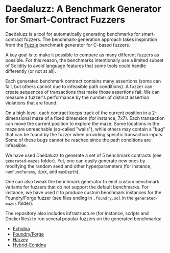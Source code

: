 # Daedaluzz: A Benchmark Generator for Smart-Contract Fuzzers

Daedaluzz is a tool for automatically generating benchmarks for smart-contract fuzzers. The benchmark-generation approach takes inspiration from the [Fuzzle](https://softsec.kaist.ac.kr/~sangkilc/papers/lee-ase22.pdf) benchmark generator for C-based fuzzers.

A key goal is to make it possible to compare as many different fuzzers as possible. For this reason, the benchmarks intentionally use a limited subset of Solidity to avoid language features that some tools could handle differently (or not at all).

Each generated benchmark contract contains many assertions (some can fail, but others cannot due to infeasible path conditions). A fuzzer can create sequences of transactions that make those assertions fail. We can measure a fuzzer's performance by the number of distinct assertion violations that are found.

On a high level, each contract keeps track of the current position in a 2-dimensional maze of a fixed dimension (for instance, 7x7). Each transaction can move the current position to explore the maze. Some locations in the maze are unreachable (so-called "walls"), while others may contain a "bug" that can be found by the fuzzer when providing specific transaction inputs. Some of these bugs cannot be reached since the path conditions are infeasible.

We have used Daedaluzz to generate a set of 5 benchmark contracts (see `generated-mazes` folder). Yet, one can easily generate new ones by modifying the random seed and other hyperparameters (for instance, `numFuncParams`, `dimX`, and `maxDepth`).

One can also tweak the benchmark generator to emit custom benchmark variants for fuzzers that do not support the default benchmarks. For instance, we have used it to produce custom benchmark instances for the Foundry/Forge fuzzer (see files ending in `.foundry.sol` in the `generated-mazes` folder).

The repository also includes infrastructure (for instance, scripts and Dockerfiles) to run several popular fuzzers on the generated benchmarks:
- [Echidna](https://github.com/crytic/echidna)
- [Foundry/Forge](https://github.com/foundry-rs/foundry/tree/master/forge)
- [Harvey](https://mariachris.github.io/Pubs/FSE-2020-Harvey.pdf)
- [Hybrid-Echidna](https://github.com/crytic/optik)

